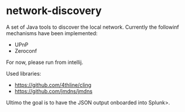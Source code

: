 # network-discovery
A set of Java tools to discover the local network. Currently the followinf mechanisms have been implemented:

- UPnP
- Zeroconf 

For now, please run from intellij.

Used libraries:
- https://github.com/4thline/cling
- https://github.com/jmdns/jmdns

Ultimo the goal is to have the JSON output onboarded into Splunk>.
